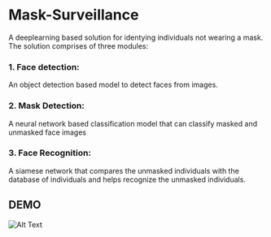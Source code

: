 # Mask-Surveillance

A deeplearning based solution for identying individuals not wearing a mask. The solution comprises of three modules:

### 1. Face detection:
An object detection based model to detect faces from images.

### 2. Mask Detection:
A neural network based classification model that can classify masked and unmasked face images

### 3. Face Recognition:
A siamese network that compares the unmasked individuals with the database of individuals and helps recognize the unmasked individuals.


## DEMO
![Alt Text](https://github.com/unnikrishnansivakumar/Mask-Surveillance/blob/main/documents_reference/mask_gif.gif)
